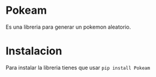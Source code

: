  # Pokeam
 Es una libreria para generar un pokemon aleatorio.
 
# Instalacion 
Para instalar la libreria tienes que usar `pip install Pokeam`